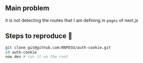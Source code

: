 ## Main problem

it is not detecting the routes that I am defining in `pages` of next.js 

## Steps to reproduce 🐛 

```sh
git clone git@github.com:MAPESO/auth-cookie.git
cd auth-cookie
now dev # run it on the root
```
